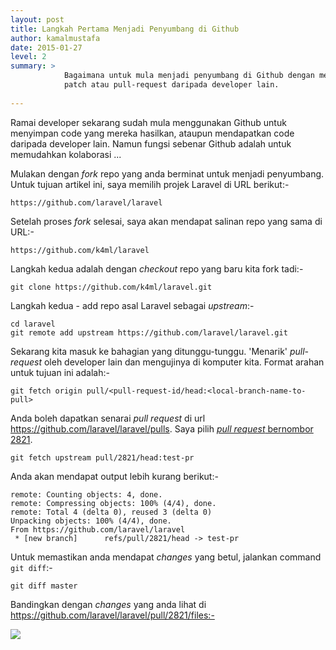 ```yaml
---
layout: post
title: Langkah Pertama Menjadi Penyumbang di Github
author: kamalmustafa
date: 2015-01-27
level: 2
summary: >
            Bagaimana untuk mula menjadi penyumbang di Github dengan menguji
            patch atau pull-request daripada developer lain.
            
---
```


Ramai developer sekarang sudah mula menggunakan Github untuk menyimpan code
yang mereka hasilkan, ataupun mendapatkan code daripada developer lain. Namun fungsi
sebenar Github adalah untuk memudahkan kolaborasi ...

<!--more-->

Mulakan dengan *fork* repo yang anda berminat untuk menjadi penyumbang. Untuk tujuan
artikel ini, saya memilih projek Laravel di URL berikut:-

    https://github.com/laravel/laravel

Setelah proses *fork* selesai, saya akan mendapat salinan repo yang sama di URL:-

    https://github.com/k4ml/laravel

Langkah kedua adalah dengan *checkout* repo yang baru kita fork tadi:-

    git clone https://github.com/k4ml/laravel.git

Langkah kedua - add repo asal Laravel sebagai *upstream*:-

    cd laravel
    git remote add upstream https://github.com/laravel/laravel.git

Sekarang kita masuk ke bahagian yang ditunggu-tunggu. 'Menarik' *pull-request* oleh developer
lain dan mengujinya di komputer kita. Format arahan untuk tujuan ini adalah:-

    git fetch origin pull/<pull-request-id/head:<local-branch-name-to-pull>

Anda boleh dapatkan senarai *pull request* di url https://github.com/laravel/laravel/pulls.
Saya pilih [*pull request* bernombor 2821](https://github.com/laravel/laravel/pull/2821).

    git fetch upstream pull/2821/head:test-pr

Anda akan mendapat output lebih kurang berikut:-

    remote: Counting objects: 4, done.
    remote: Compressing objects: 100% (4/4), done.
    remote: Total 4 (delta 0), reused 3 (delta 0)
    Unpacking objects: 100% (4/4), done.
    From https://github.com/laravel/laravel
     * [new branch]      refs/pull/2821/head -> test-pr

Untuk memastikan anda mendapat *changes* yang betul, jalankan command `git diff`:-

    git diff master

Bandingkan dengan *changes* yang anda lihat di https://github.com/laravel/laravel/pull/2821/files:-

<a href="http://i.imgur.com/P6BqGKu.png"><img src="http://i.imgur.com/P6BqGKul.png"></img></a>
